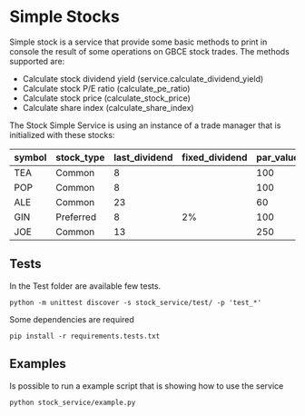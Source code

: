 Simple Stocks
=============

Simple stock is a service that provide some basic methods to print in console the result of some operations on GBCE stock trades.
 The methods supported are:
 - Calculate stock dividend yield (service.calculate_dividend_yield)
 - Calculate stock P/E ratio (calculate_pe_ratio)
 - Calculate stock price (calculate_stock_price)
 - Calculate share index (calculate_share_index)

The Stock Simple Service is using an instance of a trade manager that is initialized with these stocks:
    
|symbol| stock_type | last_dividend | fixed_dividend |par_value |
|------|------------|---------------|----------------|----------|
| TEA  |Common      |8              |                |100       |
| POP  |Common      |8              |                |100       |
| ALE  |Common      |23             |                |60        |
| GIN  |Preferred   |8              |2%              |100       |
| JOE  |Common      |13             |                |250       |


Tests
-----
In the Test folder are available few tests. 

    python -m unittest discover -s stock_service/test/ -p 'test_*'
    
Some dependencies are required

    pip install -r requirements.tests.txt


Examples
--------
Is possible to run a example script that is showing how to use the service

    python stock_service/example.py
    
